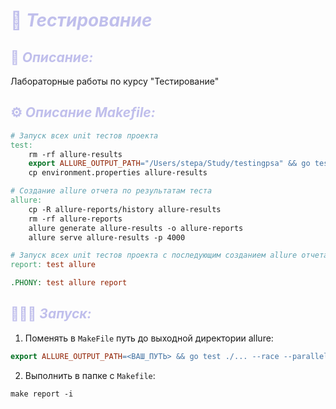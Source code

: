 # <span style="color:#C0BFEC">🦔 ***Тестирование***</span>

## <span style="color:#C0BFEC">📑 ***Описание:*** </span>

Лабораторные работы по курсу "Тестирование"

## <span style="color:#C0BFEC">⚙️ ***Описание Makefile:*** </span>

```makefile
# Запуск всех unit тестов проекта
test:
	rm -rf allure-results
	export ALLURE_OUTPUT_PATH="/Users/stepa/Study/testingpsa" && go test ./... --race --parallel 11
	cp environment.properties allure-results

# Создание allure отчета по результатам теста
allure:
	cp -R allure-reports/history allure-results
	rm -rf allure-reports
	allure generate allure-results -o allure-reports
	allure serve allure-results -p 4000

# Запуск всех unit тестов проекта с последующим созданием allure отчета
report: test allure

.PHONY: test allure report
```

## <span style="color:#C0BFEC">🏃🏻‍♂️ ***Запуск:*** </span>

1) Поменять в `MakeFile` путь до выходной директории allure:
```makefile
export ALLURE_OUTPUT_PATH=<ВАШ_ПУТЬ> && go test ./... --race --parallel 11
```
2) Выполнить в папке с `Makefile`:
```shell
make report -i
```